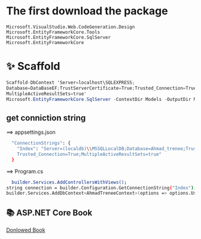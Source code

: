 
# The first download the package



`Microsoft.VisualStudio.Web.CodeGeneration.Design`   
`Microsoft.EntityFrameworkCore.Tools`  
`Microsoft.EntityFrameworkCore.SqlServer`  
`Microsoft.EntityFrameworkCore`


# ✨ Scaffold




```c#
Scaffold-DbContext 'Server=localhost\SQLEXPRESS;
Database=DataBaseEF;TrustServerCertificate=True;Trusted_Connection=True;
MultipleActiveResultSets=true' 
Microsoft.EntityFrameworkCore.SqlServer -ContextDir Models -OutputDir Models
```


## get conniction string

==> appsettings.json
```bash
  "ConnectionStrings": {
    "Index": "Server=(localdb)\\MSSQLLocalDB;Database=Ahmad_trenee;TrustServerCertificate=True;
    Trusted_Connection=True;MultipleActiveResultSets=true"
  }
```

==> Program.cs
```bash
  builder.Services.AddControllersWithViews();
string connection = builder.Configuration.GetConnectionString("Index");
builder.Services.AddDbContext<AhmadTreneeContext>(options => options.UseSqlServer(connection));

```

## 📚 ASP.NET Core Book 

[Donlowed Book](https://www.mediafire.com/download_repair.php?qkey=9slj4xo24sv1pu5&dkey=v4vpekb7iqr&template=51&origin=click_button)
